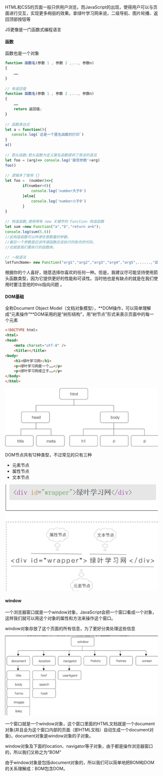 HTML和CSS的页面一般只供用户浏览，而JavaScript的出现，使得用户可以与页面进行交互，实现更多绚丽的效果。拿绿叶学习网来说，二级导航、图片轮播、返回顶部按钮等

JS更像是一门函数式编程语言

#### 函数

函数也是一个对象 

```javascript
function 函数名(参数 1 , 参数 2 ,..., 参数n)
{
    ……
}

// 有返回值
function 函数名(参数 1 , 参数 2 ,..., 参数n)
{
    ……
    return 返回值;
}

// 函数表达式
let a = function(){
   console.log(`这是一个匿名函数的打印`) 
}
a()

// 箭头函数;箭头函数为定义匿名函数提供了简洁的语法
let foo = (arg)=> console.log('接受参数'+arg)
foo()

// 逻辑多了使用 {} 
let foo =  (number)=>{
        if(number>0){
            console.log('number大于0')
        }else{
            console.log('number小于0')
        }
}

// 构造函数,使用带有 new 关键字的 Function 构造函数
let sum =new Function("a","b","return a+b");
console.log(sum(5,6))
//此构造函数可以传递任意数量的参数。
//最后一个参数是应该传递函数应该执行的指令的代码。
//也就是我们要执行的函数体。

// 一般语法
letfuncName= new Function("arg1","arg2","arg3","arg4","arg5",......,"函数体")

```

根据你的个人喜好，随意选择你喜欢的任何一种。但是，我建议尽可能坚持使用箭头函数类型，因为它提供更好的性能和可读性。当时他也是有缺点的就是在我们使用时要注意他的this指向问题 。



#### DOM基础

全称Document Object Model（文档对象模型），**DOM操作，可以简单理解成“元素操作”**DOM采用的是“树形结构”，用“树节点”形式来表示页面中的每一个元素

```html
<!DOCTYPE html>
<html>
<head>
    <meta charset="utf-8" />
    <title></title>
<body>
    <h1>绿叶学习网</h1>
    <p>绿叶学习网是一个……</p>
    <p>绿叶学习网成立于……</p>
</body>
</html>
```

![a](../css/pics/dom.png)

DOM节点共有12种类型，不过常见的只有三种

* 元素节点
* 属性节点
* 文本节点

![a](../css/pics/dom1.png)



#### window

一个浏览器窗口就是一个window对象，JavaScript会把一个窗口看成一个对象，这样我们就可以用这个对象的属性和方法来操作这个窗口。

window对象存放了这个页面的所有信息，为了更好分类处理这些信息

![a](../css/pics/dom5.png)

一个窗口就是一个window对象，这个窗口里面的HTML文档就是一个document对象(并且会为这个窗口内部的页面（即HTML文档）自动生成一个document对象)，document对象是window对象的子对象。

window对象及下面的location、navigator等子对象，由于都是操作浏览器窗口的，所以我们又称之为“BOM”

由于window对象是包括document对象的，所以我们可以简单地把BOM和DOM的关系理解成：BOM包含DOM。
